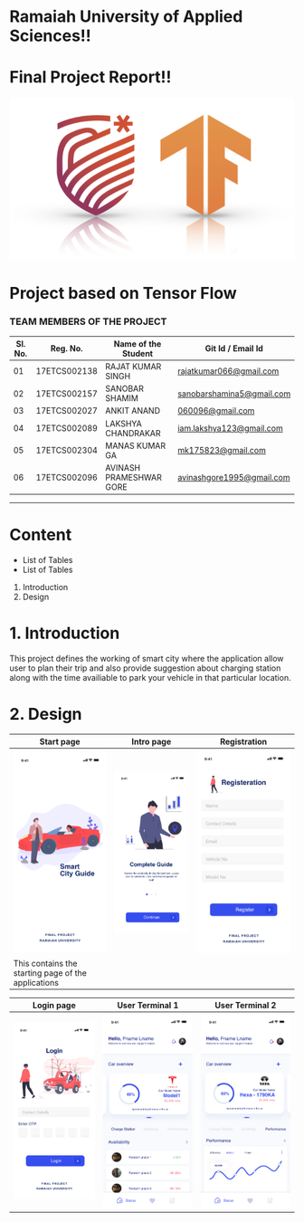 # **Ramaiah University of Applied Sciences!!** 

Final Project Report!!
=

![logo](images/myLogo.jpg "Project Logo")

Project based on Tensor Flow
===

### TEAM MEMBERS OF THE PROJECT


|Sl. No.    |   Reg. No.    |   Name of the Student         |   Git Id / Email Id       |
|-----      |------------   |---------------------------    |------------------------   |
|01         |17ETCS002138   |RAJAT KUMAR SINGH              |rajatkumar066@gmail.com    |
|02         |17ETCS002157   |SANOBAR SHAMIM                 |sanobarshamina5@gmail.com  |
|03         |17ETCS002027   |ANKIT ANAND                    |060096@gmail.com           |
|04         |17ETCS002089   |LAKSHYA CHANDRAKAR             |iam.lakshya123@gmail.com   |
|05         |17ETCS002304   |MANAS KUMAR GA                 |mk175823@gmail.com         |
|06         |17ETCS002096   |AVINASH PRAMESHWAR GORE        |avinashgore1995@gmail.com  |

---
# Content 
- List of Tables
- List of Tables

1. Introduction
2. Design

# **1. Introduction**

This project defines the working of smart city where the application allow user to plan their trip and also provide suggestion about charging station along with the time availiable to park your vehicle in that particular location.

# **2. Design**
|Start page |Intro page|Registration|
|-----------|----------|------------|
|![page01](images/page1.png)|![page02](images/page2.png)|![page03](images/pag3.png)|
|This contains the starting page of the applications

|Login page |User Terminal 1|User Terminal 2|
|-----------|----------|------------|
|![page01](images/page4.png)|![page02](images/page5.png)|![page03](images/page6.png)|